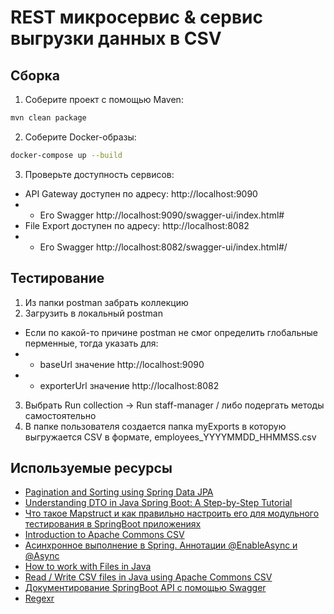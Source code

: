 # REST микросервис & сервис выгрузки данных в CSV

## Сборка
1. Соберите проект с помощью Maven:
```bash
mvn clean package
```
2. Соберите Docker-образы:
```bash
docker-compose up --build
```
3. Проверьте доступность сервисов:
- API Gateway доступен по адресу: http://localhost:9090
- - Его Swagger http://localhost:9090/swagger-ui/index.html#
- File Export доступен по адресу: http://localhost:8082
- - Его Swagger http://localhost:8082/swagger-ui/index.html#/

## Тестирование
1. Из папки postman забрать коллекцию
2. Загрузить в локальный postman
- Если по какой-то причине postman не смог определить глобальные перменные, тогда указать для:
- - baseUrl значение http://localhost:9090
- - exporterUrl значение http://localhost:8082
3. Выбрать Run collection -> Run staff-manager / либо подергать методы самостоятельно
4. В папке пользователя создается папка myExports в которую выгружается CSV в формате, employees_YYYYMMDD_HHMMSS.csv

## Используемые ресурсы
- [Pagination and Sorting using Spring Data JPA](https://www.baeldung.com/spring-data-jpa-pagination-sorting)
- [Understanding DTO in Java Spring Boot: A Step-by-Step Tutorial](https://medium.com/@alitrgttt/understanding-dto-in-java-spring-boot-a-step-by-step-tutorial-016b17ed0061)
- [Что такое Mapstruct и как правильно настроить его для модульного тестирования в SpringBoot приложениях](https://javarush.com/groups/posts/3698-chto-takoe-mapstruct-i-kak-praviljhno-nastroitjh-ego-dlja-moduljhnogo-testirovanija-v-springboo)
- [Introduction to Apache Commons CSV](https://www.baeldung.com/apache-commons-csv)
- [Асинхронное выполнение в Spring. Аннотации @EnableAsync и @Async](https://www.tune-it.ru/web/romo/blog/-/blogs/12523232)
- [How to work with Files in Java](https://beknazarsuranchiyev.medium.com/how-to-work-with-files-in-java-5f5d76012d63)
- [Read / Write CSV files in Java using Apache Commons CSV](https://www.callicoder.com/java-read-write-csv-file-apache-commons-csv/)
- [Документирование SpringBoot API с помощью Swagger](https://struchkov.dev/blog/ru/api-swagger/#)
- [Regexr](https://regexr.com/)